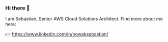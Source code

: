 ### Hi there 👋

I am Sebastian, Senior AWS Cloud Solutions Architect. Find more about me here:

👉 https://www.linkedin.com/in/nowaksebastian/

